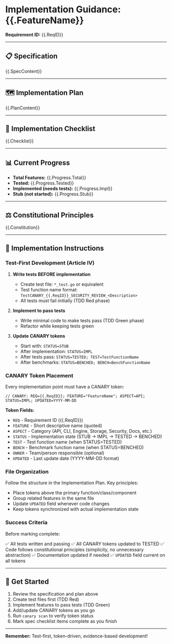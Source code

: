 # Implementation Guidance: {{.FeatureName}}

**Requirement ID:** {{.ReqID}}

---

## 📋 Specification

{{.SpecContent}}

---

## 🗺️ Implementation Plan

{{.PlanContent}}

---

## 📝 Implementation Checklist

{{.Checklist}}

---

## 📊 Current Progress

- **Total Features:** {{.Progress.Total}}
- **Tested:** {{.Progress.Tested}}
- **Implemented (needs tests):** {{.Progress.Impl}}
- **Stub (not started):** {{.Progress.Stub}}

---

## ⚖️ Constitutional Principles

{{.Constitution}}

---

## 🎯 Implementation Instructions

### Test-First Development (Article IV)

1. **Write tests BEFORE implementation**
   - Create test file: `*_test.go` or equivalent
   - Test function name format: `TestCANARY_{{.ReqID}}_SECURITY_REVIEW_<Description>`
   - All tests must fail initially (TDD Red phase)

2. **Implement to pass tests**
   - Write minimal code to make tests pass (TDD Green phase)
   - Refactor while keeping tests green

3. **Update CANARY tokens**
   - Start with: `STATUS=STUB`
   - After implementation: `STATUS=IMPL`
   - After tests pass: `STATUS=TESTED; TEST=TestFunctionName`
   - After benchmarks: `STATUS=BENCHED; BENCH=BenchFunctionName`

### CANARY Token Placement

Every implementation point must have a CANARY token:

```
// CANARY: REQ={{.ReqID}}; FEATURE="FeatureName"; ASPECT=API; STATUS=IMPL; UPDATED=YYYY-MM-DD
```

**Token Fields:**
- `REQ` - Requirement ID ({{.ReqID}})
- `FEATURE` - Short descriptive name (quoted)
- `ASPECT` - Category (API, CLI, Engine, Storage, Security, Docs, etc.)
- `STATUS` - Implementation state (STUB → IMPL → TESTED → BENCHED)
- `TEST` - Test function name (when STATUS=TESTED)
- `BENCH` - Benchmark function name (when STATUS=BENCHED)
- `OWNER` - Team/person responsible (optional)
- `UPDATED` - Last update date (YYYY-MM-DD format)

### File Organization

Follow the structure in the Implementation Plan. Key principles:

- Place tokens above the primary function/class/component
- Group related features in the same file
- Update `UPDATED` field whenever code changes
- Keep tokens synchronized with actual implementation state

### Success Criteria

Before marking complete:

✅ All tests written and passing
✅ All CANARY tokens updated to TESTED
✅ Code follows constitutional principles (simplicity, no unnecessary abstraction)
✅ Documentation updated if needed
✅ `UPDATED` field current on all tokens

---

## 🚀 Get Started

1. Review the specification and plan above
2. Create test files first (TDD Red)
3. Implement features to pass tests (TDD Green)
4. Add/update CANARY tokens as you go
5. Run `canary scan` to verify token status
6. Mark spec checklist items complete as you finish

---

**Remember:** Test-first, token-driven, evidence-based development!
